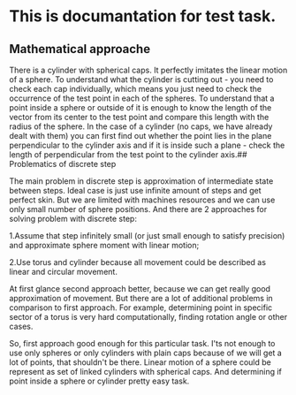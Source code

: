 # This is documantation for test task.
## Mathematical approache

There is a cylinder with spherical caps.
It perfectly imitates the linear motion of a sphere.
To understand what the cylinder is cutting out - you need to check each cap individually, which means you just need to check the occurrence of the test point in each of the spheres.
To understand that a point inside a sphere or outside of it is enough to know the length of the vector from its center to the test point and compare this length with the radius of the sphere.
In the case of a cylinder (no caps, we have already dealt with them) you can first find out whether the point lies in the plane perpendicular to the cylinder axis and if it is inside such a plane - check the length of perpendicular from the test point to the cylinder axis.## Problematics of discrete step

The main problem in discrete step is approximation of intermediate state between steps.
Ideal case is just use infinite amount of steps and get perfect skin.
But we are limited with machines resources and we can use only small number of sphere positions.
And there are 2 approaches for solving problem with discrete step:

1.Assume that step infinitely small (or just small enough to satisfy precision) and approximate sphere moment with linear motion;

2.Use torus and cylinder because all movement could be described as linear and circular movement.

At first glance second approach better, because we can get really good approximation of movement.
But there are a lot of additional problems in comparison to first approach.
For example, determining point in specific sector of a torus is very hard computationally, finding rotation angle or other cases.

So, first approach good enough for this particular task.
I'ts not enough to use only spheres or only cylinders with plain caps because of we will get a lot of points, that shouldn't be there.
Linear motion of a sphere could be represent as set of linked cylinders with spherical caps.
And determining if point inside a sphere or cylinder pretty easy task.